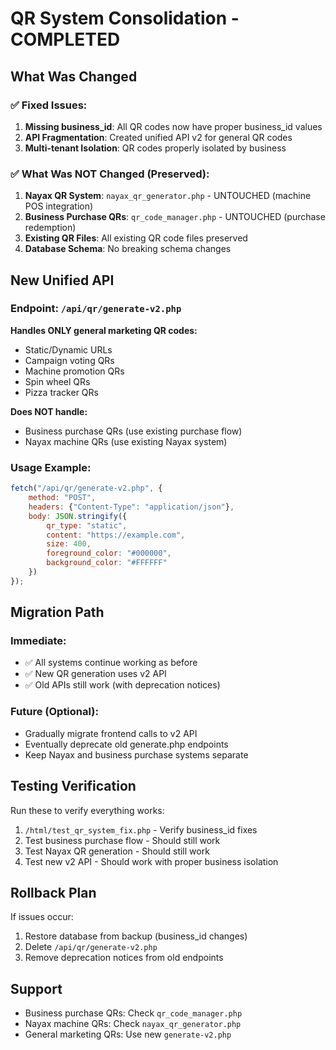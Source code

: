 # QR System Consolidation - COMPLETED

## What Was Changed

### ✅ Fixed Issues:
1. **Missing business_id**: All QR codes now have proper business_id values
2. **API Fragmentation**: Created unified API v2 for general QR codes
3. **Multi-tenant Isolation**: QR codes properly isolated by business

### ✅ What Was NOT Changed (Preserved):
1. **Nayax QR System**: `nayax_qr_generator.php` - UNTOUCHED (machine POS integration)
2. **Business Purchase QRs**: `qr_code_manager.php` - UNTOUCHED (purchase redemption)
3. **Existing QR Files**: All existing QR code files preserved
4. **Database Schema**: No breaking schema changes

## New Unified API

### Endpoint: `/api/qr/generate-v2.php`

**Handles ONLY general marketing QR codes:**
- Static/Dynamic URLs
- Campaign voting QRs  
- Machine promotion QRs
- Spin wheel QRs
- Pizza tracker QRs

**Does NOT handle:**
- Business purchase QRs (use existing purchase flow)
- Nayax machine QRs (use existing Nayax system)

### Usage Example:
```javascript
fetch("/api/qr/generate-v2.php", {
    method: "POST",
    headers: {"Content-Type": "application/json"},
    body: JSON.stringify({
        qr_type: "static",
        content: "https://example.com",
        size: 400,
        foreground_color: "#000000",
        background_color: "#FFFFFF"
    })
});
```

## Migration Path

### Immediate:
- ✅ All systems continue working as before
- ✅ New QR generation uses v2 API
- ✅ Old APIs still work (with deprecation notices)

### Future (Optional):
- Gradually migrate frontend calls to v2 API
- Eventually deprecate old generate.php endpoints
- Keep Nayax and business purchase systems separate

## Testing Verification

Run these to verify everything works:
1. `/html/test_qr_system_fix.php` - Verify business_id fixes
2. Test business purchase flow - Should still work
3. Test Nayax QR generation - Should still work  
4. Test new v2 API - Should work with proper business isolation

## Rollback Plan

If issues occur:
1. Restore database from backup (business_id changes)
2. Delete `/api/qr/generate-v2.php`
3. Remove deprecation notices from old endpoints

## Support

- Business purchase QRs: Check `qr_code_manager.php`
- Nayax machine QRs: Check `nayax_qr_generator.php`  
- General marketing QRs: Use new `generate-v2.php`
